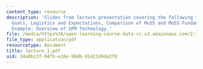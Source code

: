 ```yaml
---
content_type: resource
description: 'Slides from lecture presentation covering the following topics: Course
  Goals, Logistics and Expectations, Comparison of MuSS and MoSS Fundamentals, MuSS
  Example: Overview of SPM Technology.'
file: /media/https%3A/open-learning-course-data-rc.s3.amazonaws.com/2-76-multi-scale-system-design-fall-2004/34a0b13f94fbe18e99db65421d9de2f8_lecture_1.pdf
file_type: application/pdf
resourcetype: Document
title: lecture_1.pdf
uid: 34a0b13f-94fb-e18e-99db-65421d9de2f8
---
```

